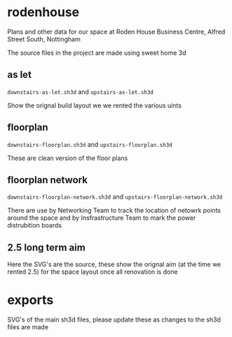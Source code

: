 # rodenhouse
Plans and other data for our space at Roden House Business Centre, Alfred Street South, Nottingham

The source files in the project are made using sweet home 3d

## as let
`downstairs-as-let.sh3d` and `upstairs-as-let.sh3d`

Show the orignal build layout we we rented the various uints

## floorplan
`downstairs-floorplan.sh3d` and `upstairs-floorplan.sh3d`

These are clean version of the floor plans

## floorplan network
`downstairs-floorplan-network.sh3d` and `upstairs-floorplan-network.sh3d`

There are use by Networking Team to track the location of netowrk points around the space
and by Insfrastructure Team to mark the power distrubition boards

## 2.5 long term aim
Here the SVG's are the source, these show the orignal aim (at the time we rented 2.5) for the space layout once all renovation is done

# exports
SVG's of the main sh3d files, please update these as changes to the sh3d files are made

